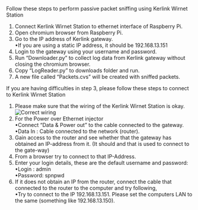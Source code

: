 

Follow these steps to perform passive packet sniffing using Kerlink Wirnet Station

1.	Connect Kerlink Wirnet Station to ethernet interface of Raspberry Pi.
2.	Open chromium browser from Raspberry Pi.
3.	Go to the IP address of Kerlink gateway.  
	•If you are using a static IP address, it should be 192.168.13.151
4.	Login to the gateway using your username and password.
5.	Run “Downloader.py” to collect log data from Kerlink gateway without closing the chromium browser.
6.	Copy “LogReader.py” to downloads folder and run.
7.	A new file called “Packets.cvs” will be created with sniffed packets.

If you are having difficulties in step 3, please follow these steps to connect to Kerlink Wirnet Station

1.	Please make sure that the wiring of the  Kerlink Wirnet Station is okay.  
![Correct wiring](https://drive.google.com/open?id=1N7IykG61Pg5LXPOWJy6CH8Crh6R4sSuM)
2.	For the Power over Ethernet injector  
	•Connect “Data & Power out”   to the cable connected to the gateway.  
	•Data In : Cable connected to the network (router).
3.	Gain access to the router and see whether that the gateway has obtained an IP-address from it. (It should and that is used to connect to the gate-way)
4.	From a browser try to connect to that IP-Address.
5.	Enter your login details, these are the default username and password:   
	•Login : admin  
	•Password: spnpwd
6.	If it does not obtain an IP from the router, connect the cable that connected to the router to the computer and try following,  
	•Try to connect to the IP 192.168.13.151. Please set the computers LAN to the same (something like 192.168.13.150).
